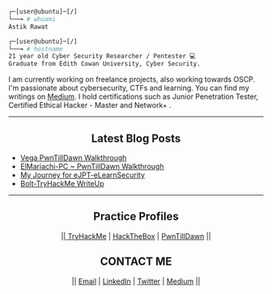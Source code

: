 ```bash
┌─[user@ubuntu]─[/]
└──╼ # whoami
Astik Rawat

┌─[user@ubuntu]─[/]
└──╼ # hostname
21 year old Cyber Security Researcher / Pentester 💻
Graduate from Edith Cowan University, Cyber Security.
```

I am currently working on freelance projects, also working towards OSCP. I'm passionate about cybersecurity, CTFs and learning. You can find my writings on [Medium](https://astikrawat.medium.com/). 
I hold certifications such as Junior Penetration Tester, Certified Ethical Hacker - Master and Network+ .

  ---

<h2 align='center'> Latest Blog Posts </h2>

<!-- BLOG-POST-LIST:START -->
- [Vega PwnTillDawn Walkthrough](https://astikrawat.medium.com/vega-pwntilldawn-walkthrough-e1fd01cbc473)
- [ElMariachi-PC ~ PwnTillDawn Walkthrough](https://astikrawat.medium.com/elmariachi-pc-pwntilldawn-walkthrough-7c8468bd836a)
- [My Journey for eJPT-eLearnSecurity](https://astikrawat.medium.com/my-journey-for-ejpt-elearnsecurity-79ef105959f0)
- [Bolt-TryHackMe WriteUp](https://astikrawat.medium.com/bolt-tryhackme-writeup-9497c28ec213)
<!-- BLOG-POST-LIST:END -->

<!--Blog Post Workflow repo : https://github.com/gautamkrishnar/blog-post-workflow -->
<!-- Thanks to Gautam for blog workflow -->
  ------

<h2 align='center'> Practice Profiles </h2>

<p align='center'>
||<a href = "https://www.tryhackme.com/p/ahrixia"> TryHackMe</a> |
<a href = "https://www.hackthebox.eu/home/users/profile/213035"> HackTheBox</a> |
<a href = "https://www.online.pwntilldawn.com/Achievements/2048"> PwnTillDawn</a> ||

<h2 align='center'> CONTACT ME </h2>

<p align='center'>
|| <a href = "mailto: astikrawat@outlook.com"> Email</a> |
  <a href="https://www.linkedin.com/in/astikrawat/"> LinkedIn</a> |
  <a href="https://twitter.com/ahrixia"> Twitter</a> |
  <a href="https://astikrawat.medium.com"> Medium</a> ||
</p>
